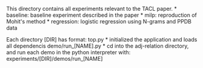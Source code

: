 This directory contains all experiments relevant to the TACL paper.
	* baseline: baseline experiment described in the paper
	* milp: reproduction of Mohit's method
	* regression: logistic regression using N-grams and PPDB data

Each directory [DIR] has format:
	top.py 
		* initialized the application and loads all dependencis
	demo/run_[NAME].py 
		* cd into the adj-relation directory, and run each demo in the python interpreter with:
			experiments/[DIR]/demos/run_[NAME]








